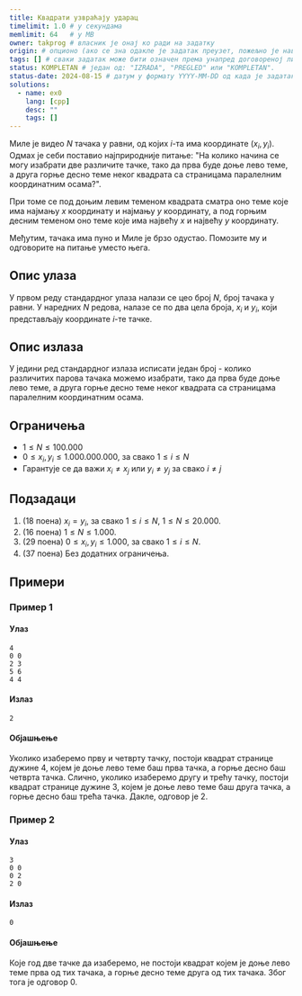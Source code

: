 ```yaml
---
title: Квадрати узвраћају ударац
timelimit: 1.0 # у секундама
memlimit: 64   # y MB
owner: takprog # власник је онај ко ради на задатку
origin: # опционо (ако се зна одакле је задатак преузет, пожељно је навести извор)
tags: [] # сваки задатак може бити означен према унапред договореној листи ознака
status: KOMPLETAN # један од: "IZRADA", "PREGLED" или "KOMPLETAN".
status-date: 2024-08-15 # датум у формату YYYY-MM-DD од када је задатак у наведеном статусу
solutions:
  - name: ex0
    lang: [cpp]
    desc: ""
    tags: []
---
```


Миле је видео $N$ тачака у равни, од којих $i$-та има координате $(x_i,y_i)$. Одмах је себи поставио најприродније питање: "На колико начина се могу изабрати две различите тачке, тако да прва буде доње лево теме, а друга горње десно теме неког квадрата са страницама паралелним координатним осама?".

При томе се под доњим левим теменом квадрата сматра оно теме које има најмању $x$ координату и најмању $y$ координату, а под горњим десним теменом оно теме које има највећу $x$ и највећу $y$ координату.

Међутим, тачака има пуно и Миле је брзо одустао. Помозите му и одговорите на питање уместо њега.

## Опис улаза
У првом реду стандардног улаза налази се цео број $N$, број тачака у равни. У наредних $N$ редова, налазе се по два цела броја, $x_i$ и $y_i$, који представљају координате $i$-те тачке. 

## Опис излаза
У једини ред стандардног излаза исписати један број - колико различитих парова тачака можемо изабрати, тако да прва буде доње лево теме, а друга горње десно теме неког квадрата са страницама паралелним координатним осама.

## Ограничења
-   $1 \leq N \leq 100.000$
-   $0 \leq x_i, y_i \leq 1.000.000.000$, за свако $1 \leq i \leq N$
-   Гарантује се да важи $x_i \neq x_j$ или $y_i \neq y_j$ за свако $i \neq j$

## Подзадаци

1. (18 поена) $x_i = y_i$, за свако $1 \leq i \leq N$, $1 \leq N \leq 20.000$.
2. (16 поена) $1 \leq N \leq 1.000$.
3. (29 поена) $0 \leq x_i, y_i \leq 1.000$, за свако $1 \leq i \leq N$.
3. (37 поена) Без додатних ограничења.

## Примери

### Пример 1

#### Улаз

```
4
0 0
2 3
5 6
4 4
```

#### Излаз

```
2
```
#### Објашњење

Уколико изаберемо прву и четврту тачку, постоји квадрат странице дужине $4$, којем је доње лево теме баш прва тачка, а горње десно баш четврта тачка.  Слично, уколико изаберемо другу и трећу тачку, постоји квадрат странице дужине $3$, којем је доње лево теме баш друга тачка, а горње десно баш трећа тачка. Дакле, одговор је $2$. 

### Пример 2

#### Улаз

```
3
0 0
0 2
2 0
```

#### Излаз

```
0
```
#### Објашњење

Које год две тачке да изаберемо, не постоји квадрат којем је доње лево теме прва од тих тачака, а горње десно теме друга од тих тачака. Због тога је одговор $0$.


